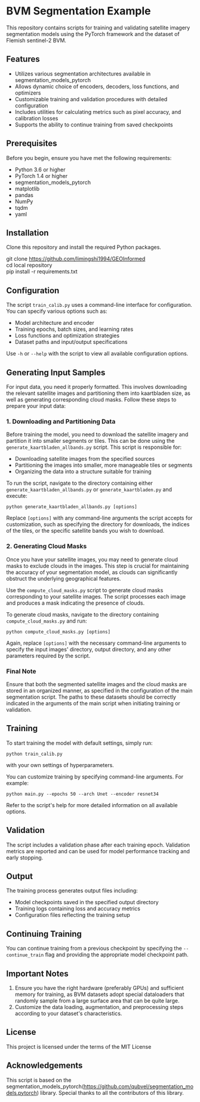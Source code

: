 # BVM Segmentation Example

This repository contains scripts for training and validating satellite imagery segmentation models using the PyTorch framework and the dataset of Flemish sentinel-2 BVM.

## Features

- Utilizes various segmentation architectures available in segmentation_models_pytorch
- Allows dynamic choice of encoders, decoders, loss functions, and optimizers
- Customizable training and validation procedures with detailed configuration
- Includes utilities for calculating metrics such as pixel accuracy, and calibration losses
- Supports the ability to continue training from saved checkpoints

## Prerequisites

Before you begin, ensure you have met the following requirements:

- Python 3.6 or higher
- PyTorch 1.4 or higher
- segmentation_models_pytorch
- matplotlib
- pandas
- NumPy
- tqdm
- yaml

## Installation

Clone this repository and install the required Python packages.

git clone https://github.com/limingshi1994/GEOInformed  
cd local repository   
pip install -r requirements.txt


## Configuration

The script `train_calib.py` uses a command-line interface for configuration. You can specify various options such as:

- Model architecture and encoder
- Training epochs, batch sizes, and learning rates
- Loss functions and optimization strategies
- Dataset paths and input/output specifications

Use `-h` or `--help` with the script to view all available configuration options.

## Generating Input Samples

For input data, you need it properly formatted. This involves downloading the relevant satellite images and partitioning them into kaartbladen size, as well as generating corresponding cloud masks. Follow these steps to prepare your input data:

### 1. Downloading and Partitioning Data

Before training the model, you need to download the satellite imagery and partition it into smaller segments or tiles. This can be done using the `generate_kaartbladen_allbands.py` script. This script is responsible for:

- Downloading satellite images from the specified sources
- Partitioning the images into smaller, more manageable tiles or segments
- Organizing the data into a structure suitable for training

To run the script, navigate to the directory containing either `generate_kaartbladen_allbands.py` or `generate_kaartbladen.py` and execute:

`python generate_kaartbladen_allbands.py [options]`

Replace `[options]` with any command-line arguments the script accepts for customization, such as specifying the directory for downloads, the indices of the tiles, or the specific satellite bands you wish to download.

### 2. Generating Cloud Masks

Once you have your satellite images, you may need to generate cloud masks to exclude clouds in the images. This step is crucial for maintaining the accuracy of your segmentation model, as clouds can significantly obstruct the underlying geographical features.

Use the `compute_cloud_masks.py` script to generate cloud masks corresponding to your satellite images. The script processes each image and produces a mask indicating the presence of clouds.

To generate cloud masks, navigate to the directory containing `compute_cloud_masks.py` and run:

`python compute_cloud_masks.py [options]`

Again, replace `[options]` with the necessary command-line arguments to specify the input images' directory, output directory, and any other parameters required by the script.

### Final Note

Ensure that both the segmented satellite images and the cloud masks are stored in an organized manner, as specified in the configuration of the main segmentation script. The paths to these datasets should be correctly indicated in the arguments of the main script when initiating training or validation.

## Training

To start training the model with default settings, simply run:

`python train_calib.py`

with your own settings of hyperparameters.

You can customize training by specifying command-line arguments. For example:

`python main.py --epochs 50 --arch Unet --encoder resnet34`

Refer to the script's help for more detailed information on all available options.

## Validation

The script includes a validation phase after each training epoch. Validation metrics are reported and can be used for model performance tracking and early stopping.

## Output

The training process generates output files including:

- Model checkpoints saved in the specified output directory
- Training logs containing loss and accuracy metrics
- Configuration files reflecting the training setup

## Continuing Training

You can continue training from a previous checkpoint by specifying the `--continue_train` flag and providing the appropriate model checkpoint path.

## Important Notes

1. Ensure you have the right hardware (preferably GPUs) and sufficient memory for training, as BVM datasets adopt special dataloaders that randomly sample from a large surface area that can be quite large.
2. Customize the data loading, augmentation, and preprocessing steps according to your dataset's characteristics.

## License

This project is licensed under the terms of the MIT License

## Acknowledgements

This script is based on the segmentation_models_pytorch(https://github.com/qubvel/segmentation_models.pytorch) library. Special thanks to all the contributors of this library.






